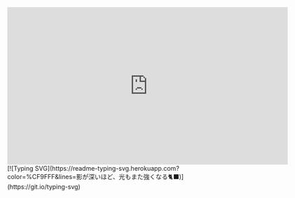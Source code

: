 <iframe title="vimeo-player" src="https://player.vimeo.com/video/1071180228?h=e5f88ebaf4" width="640" height="360" frameborder="0"    allowfullscreen></iframe>[![Typing SVG](https://readme-typing-svg.herokuapp.com?color=%CF9FFF&lines=影が深いほど、光もまた強くなる🐈‍⬛)](https://git.io/typing-svg)
